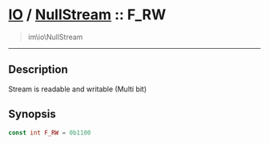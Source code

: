 # [IO](IO.md) / [NullStream](IO-NullStream.md) :: F_RW
 > im\io\NullStream
____

## Description
Stream is readable and writable (Multi bit)

## Synopsis
```php
const int F_RW = 0b1100
```
